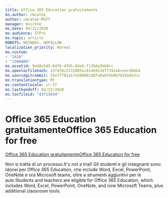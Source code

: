 ```yaml
---
title: Office 365 Education gratuitamente
ms.author: cmcatee
author: cmcatee-MSFT
manager: mnirkhe
ms.date: 04/21/2020
ms.audience: ITPro
ms.topic: article
ROBOTS: NOINDEX, NOFOLLOW
localization_priority: Normal
ms.custom:
- "1426"
- "1500009"
ms.assetid: 8e48c645-8df6-4fb5-8da6-f13b0a3bb0cc
ms.openlocfilehash: 21f4f0c2531005ec8146953d7f392a6ceecd66b4
ms.sourcegitcommit: 55eff703a17e500681d8fa6a87eb067019ade3cc
ms.translationtype: MT
ms.contentlocale: it-IT
ms.lasthandoff: 04/22/2020
ms.locfileid: "43713434"
---
```

# <a name="office-365-education-for-free"></a><span data-ttu-id="6dd00-102">Office 365 Education gratuitamente</span><span class="sxs-lookup"><span data-stu-id="6dd00-102">Office 365 Education for free</span></span>

[<span data-ttu-id="6dd00-103">Office 365 Education gratuitamente</span><span class="sxs-lookup"><span data-stu-id="6dd00-103">Office 365 Education for free</span></span>](https://products.office.com/student/office-in-education?ms.officeurl=students)
  
<span data-ttu-id="6dd00-104">Non si tratta di un processo.</span><span class="sxs-lookup"><span data-stu-id="6dd00-104">It's not a trial!</span></span> <span data-ttu-id="6dd00-105">Gli studenti e gli insegnanti sono idonei per Office 365 Education, che include Word, Excel, PowerPoint, OneNote e ora Microsoft teams, oltre a strumenti aggiuntivi per le aule.</span><span class="sxs-lookup"><span data-stu-id="6dd00-105">Students and teachers are eligible for Office 365 Education, which includes Word, Excel, PowerPoint, OneNote, and now Microsoft Teams, plus additional classroom tools.</span></span>